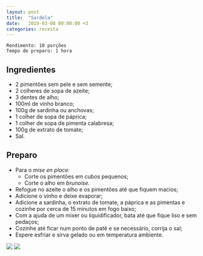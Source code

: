 ```yaml
---
layout: post
title:  "Sardela"
date:   2019-03-08 00:00:00 +3
categories: receita
---
```


```
Rendimento: 10 porções
Tempo de preparo: 1 hora
```

## Ingredientes

- 2 pimentões sem pele e sem semente;
- 2 colheres de sopa de azeite;
- 3 dentes de alho;
- 100ml de vinho branco;
- 100g de sardinha ou anchovas;
- 1 colher de sopa de páprica;
- 1 colher de sopa de pimenta calabresa;
- 100g de extrato de tomate;
- Sal.

## Preparo

- Para o *mise en place:*
    - Corte os pimentões em cubos pequenos;
    - Corte o alho em *brunoise.*
- Refogue no azeite o alho e os pimentões até que fiquem macios;
- Adicione o vinho e deixe evaporar;
- Adicione a sardinha, o extrato de tomate, a páprica e as pimentas e cozinhe por cerca de 15 minutos em fogo baixo;
- Com a ajuda de um mixer ou liquidificador, bata até que fique liso e sem pedaços;
- Cozinhe até ficar num ponto de patê e se necessário, corrija o sal;
- Espere esfriar e sirva gelado ou em temperatura ambiente.

![](/blogmangiare/assets/images/06_01.jpg)
![](/blogmangiare/assets/images/06_02.jpg)
